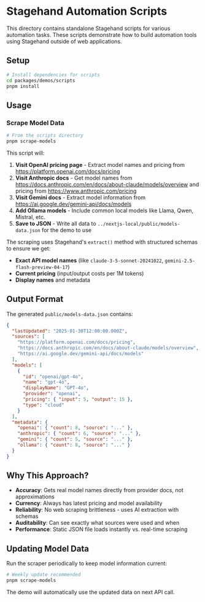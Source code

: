 # Stagehand Automation Scripts

This directory contains standalone Stagehand scripts for various automation tasks. These scripts demonstrate how to build automation tools using Stagehand outside of web applications.

## Setup

```bash
# Install dependencies for scripts
cd packages/demos/scripts
pnpm install
```

## Usage

### Scrape Model Data

```bash
# From the scripts directory
pnpm scrape-models
```

This script will:
1. **Visit OpenAI pricing page** - Extract model names and pricing from https://platform.openai.com/docs/pricing
2. **Visit Anthropic docs** - Get model names from https://docs.anthropic.com/en/docs/about-claude/models/overview and pricing from https://www.anthropic.com/pricing  
3. **Visit Gemini docs** - Extract model information from https://ai.google.dev/gemini-api/docs/models
4. **Add Ollama models** - Include common local models like Llama, Qwen, Mistral, etc.
5. **Save to JSON** - Write all data to `../nextjs-local/public/models-data.json` for the demo to use

The scraping uses Stagehand's `extract()` method with structured schemas to ensure we get:
- **Exact API model names** (like `claude-3-5-sonnet-20241022`, `gemini-2.5-flash-preview-04-17`)
- **Current pricing** (input/output costs per 1M tokens)
- **Display names** and metadata

## Output Format

The generated `public/models-data.json` contains:

```json
{
  "lastUpdated": "2025-01-30T12:00:00.000Z",
  "sources": [
    "https://platform.openai.com/docs/pricing",
    "https://docs.anthropic.com/en/docs/about-claude/models/overview",
    "https://ai.google.dev/gemini-api/docs/models"
  ],
  "models": [
    {
      "id": "openai/gpt-4o",
      "name": "gpt-4o",
      "displayName": "GPT-4o",
      "provider": "openai", 
      "pricing": { "input": 5, "output": 15 },
      "type": "cloud"
    }
  ],
  "metadata": {
    "openai": { "count": 8, "source": "..." },
    "anthropic": { "count": 6, "source": "..." },
    "gemini": { "count": 5, "source": "..." },
    "ollama": { "count": 8, "source": "..." }
  }
}
```

## Why This Approach?

- **Accuracy**: Gets real model names directly from provider docs, not approximations
- **Currency**: Always has latest pricing and model availability 
- **Reliability**: No web scraping brittleness - uses AI extraction with schemas
- **Auditability**: Can see exactly what sources were used and when
- **Performance**: Static JSON file loads instantly vs. real-time scraping

## Updating Model Data

Run the scraper periodically to keep model information current:

```bash
# Weekly update recommended
pnpm scrape-models
```

The demo will automatically use the updated data on next API call.